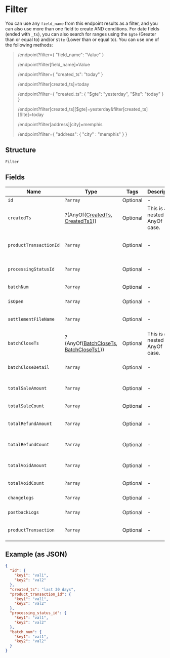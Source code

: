 
# Filter

You can use any `field_name` from this endpoint results as a filter, and you can also use more than one field to create AND conditions. For date fields (ended with `_ts`), you can also search for ranges using the `$gte` (Greater than or equal to) and/or  `$lte` (Lower than or equal to). You can use one of the following methods:

> /endpoint?filter={ "field_name": "Value" }
> 
> /endpoint?filter[field_name]=Value
> 
> /endpoint?filter={ "created_ts": "today" }
> 
> /endpoint?filter[created_ts]=today
> 
> /endpoint?filter={ "created_ts": { "$gte": "yesterday", "$lte": "today" } }
> 
> /endpoint?filter[created_ts][$gte]=yesterday&filter[created_ts][$lte]=today
> 
> /endpoint?filter[address][city]=memphis
> 
> /endpoint?filter={ "address": { "city" : "memphis" } }

## Structure

`Filter`

## Fields

| Name | Type | Tags | Description | Getter | Setter |
|  --- | --- | --- | --- | --- | --- |
| `id` | `?array` | Optional | - | getId(): ?array | setId(?array id): void |
| `createdTs` | ?(AnyOf([CreatedTs](../../doc/models/created-ts-enum.md), [CreatedTs1](../../doc/models/created-ts-1.md))) | Optional | This is a nested AnyOf case. | getCreatedTs(): | setCreatedTs( createdTs): void |
| `productTransactionId` | `?array` | Optional | - | getProductTransactionId(): ?array | setProductTransactionId(?array productTransactionId): void |
| `processingStatusId` | `?array` | Optional | - | getProcessingStatusId(): ?array | setProcessingStatusId(?array processingStatusId): void |
| `batchNum` | `?array` | Optional | - | getBatchNum(): ?array | setBatchNum(?array batchNum): void |
| `isOpen` | `?array` | Optional | - | getIsOpen(): ?array | setIsOpen(?array isOpen): void |
| `settlementFileName` | `?array` | Optional | - | getSettlementFileName(): ?array | setSettlementFileName(?array settlementFileName): void |
| `batchCloseTs` | ?(AnyOf([BatchCloseTs](../../doc/models/batch-close-ts-enum.md), [BatchCloseTs1](../../doc/models/batch-close-ts-1.md))) | Optional | This is a nested AnyOf case. | getBatchCloseTs(): | setBatchCloseTs( batchCloseTs): void |
| `batchCloseDetail` | `?array` | Optional | - | getBatchCloseDetail(): ?array | setBatchCloseDetail(?array batchCloseDetail): void |
| `totalSaleAmount` | `?array` | Optional | - | getTotalSaleAmount(): ?array | setTotalSaleAmount(?array totalSaleAmount): void |
| `totalSaleCount` | `?array` | Optional | - | getTotalSaleCount(): ?array | setTotalSaleCount(?array totalSaleCount): void |
| `totalRefundAmount` | `?array` | Optional | - | getTotalRefundAmount(): ?array | setTotalRefundAmount(?array totalRefundAmount): void |
| `totalRefundCount` | `?array` | Optional | - | getTotalRefundCount(): ?array | setTotalRefundCount(?array totalRefundCount): void |
| `totalVoidAmount` | `?array` | Optional | - | getTotalVoidAmount(): ?array | setTotalVoidAmount(?array totalVoidAmount): void |
| `totalVoidCount` | `?array` | Optional | - | getTotalVoidCount(): ?array | setTotalVoidCount(?array totalVoidCount): void |
| `changelogs` | `?array` | Optional | - | getChangelogs(): ?array | setChangelogs(?array changelogs): void |
| `postbackLogs` | `?array` | Optional | - | getPostbackLogs(): ?array | setPostbackLogs(?array postbackLogs): void |
| `productTransaction` | `?array` | Optional | - | getProductTransaction(): ?array | setProductTransaction(?array productTransaction): void |

## Example (as JSON)

```json
{
  "id": {
    "key1": "val1",
    "key2": "val2"
  },
  "created_ts": "last 30 days",
  "product_transaction_id": {
    "key1": "val1",
    "key2": "val2"
  },
  "processing_status_id": {
    "key1": "val1",
    "key2": "val2"
  },
  "batch_num": {
    "key1": "val1",
    "key2": "val2"
  }
}
```

